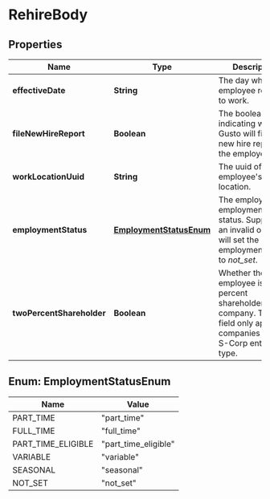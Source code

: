 

# RehireBody


## Properties

| Name | Type | Description | Notes |
|------------ | ------------- | ------------- | -------------|
|**effectiveDate** | **String** | The day when the employee returns to work. |  |
|**fileNewHireReport** | **Boolean** | The boolean flag indicating whether Gusto will file a new hire report for the employee. |  |
|**workLocationUuid** | **String** | The uuid of the employee&#39;s work location. |  |
|**employmentStatus** | [**EmploymentStatusEnum**](#EmploymentStatusEnum) | The employee&#39;s employment status. Supplying an invalid option will set the employment_status to *not_set*. |  [optional] |
|**twoPercentShareholder** | **Boolean** | Whether the employee is a two percent shareholder of the company. This field only applies to companies with an S-Corp entity type. |  [optional] |



## Enum: EmploymentStatusEnum

| Name | Value |
|---- | -----|
| PART_TIME | &quot;part_time&quot; |
| FULL_TIME | &quot;full_time&quot; |
| PART_TIME_ELIGIBLE | &quot;part_time_eligible&quot; |
| VARIABLE | &quot;variable&quot; |
| SEASONAL | &quot;seasonal&quot; |
| NOT_SET | &quot;not_set&quot; |



